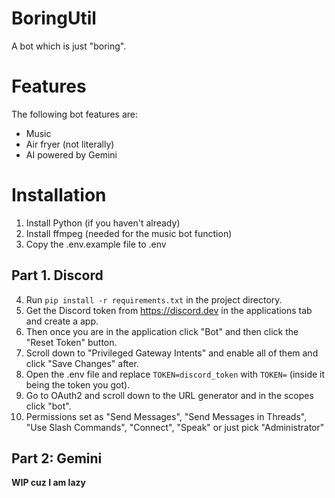 # BoringUtil
A bot which is just "boring".

# Features
The following bot features are:
- Music
- Air fryer (not literally)
- AI powered by Gemini

# Installation
1. Install Python (if you haven't already)
2. Install ffmpeg (needed for the music bot function)
3. Copy the .env.example file to .env

## Part 1. Discord
4. Run `pip install -r requirements.txt` in the project directory.
5. Get the Discord token from https://discord.dev in the applications tab and create a app.
6. Then once you are in the application click "Bot" and then click the "Reset Token" button.
7. Scroll down to "Privileged Gateway Intents" and enable all of them and click "Save Changes" after.
8. Open the .env file and replace `TOKEN=discord_token` with `TOKEN=` (inside it being the token you got).
9. Go to OAuth2 and scroll down to the URL generator and in the scopes click "bot".
10. Permissions set as "Send Messages", "Send Messages in Threads", "Use Slash Commands", "Connect", "Speak" or just pick "Administrator"

## Part 2: Gemini
**WIP cuz I am lazy**